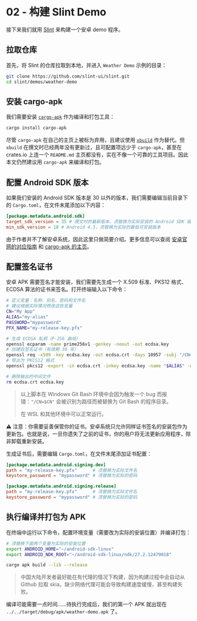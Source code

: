 # 02 - 构建 Slint Demo

接下来我们就用 [Slint](https://slint.dev/) 来构建一个安卓 demo 程序。

## 拉取仓库

首先，将 Slint 的仓库拉取到本地，并进入 `Weather Demo` 示例的目录：

``` Bash
git clone https://github.com/slint-ui/slint.git
cd slint/demos/weather-demo
```

## 安装 cargo-apk

我们需要安装 [`cargo-apk`](https://crates.io/crates/cargo-apk) 作为编译和打包工具：

``` Bash
cargo install cargo-apk
```

尽管 `cargo-apk` 在自己的主页上被标为弃用，且建议使用 [`xbuild`](https://crates.io/crates/xbuild) 作为替代。但 `xbuild` 在撰文时已经两年没有更新过，且可配置项远少于 `cargo-apk`，甚至在 crates.io 上连一个 `README.md` 主页都没有，实在不像一个可靠的工具项目。因此本文仍然建议用 `cargo-apk` 来编译和打包。

## 配置 Android SDK 版本

如果我们安装的 Android SDK 版本是 30 以外的版本，我们需要编辑当前目录下的 `Cargo.toml`，在文件末尾添加以下内容：

``` toml
[package.metadata.android.sdk]
target_sdk_version = 35 # 撰文时的最新版本，须替换为实际安装的 Android SDK 版本
min_sdk_version = 18 # Android 4.3，须替换为实际的最低可安装版本
```

由于作者并不了解安卓系统，因此这里只做简要介绍。更多信息可以查阅 [安卓官网的对应指南](https://developer.android.com/guide/topics/manifest/uses-sdk-element) 和 [cargo-apk 的主页](https://crates.io/crates/cargo-apk)。

## 配置签名证书

安卓 APK 需要签名才能安装，我们需要先生成一个 X.509 标准、PKS12 格式、ECDSA 算法的证书来签名。打开终端输入以下命令：

``` Bash
# 定义变量：名称、别名、密码和文件名
# 建议根据实际情况修改这些变量
CN="My App"
ALIAS="my-alias"
PASSWORD="mypassword"
PFX_NAME="my-release-key.pfx"

# 生成 ECDSA 私钥（P-256 曲线）
openssl ecparam -name prime256v1 -genkey -noout -out ecdsa.key
# 创建自签名证书（有效期 30 年）
openssl req -x509 -key ecdsa.key -out ecdsa.crt -days 10957 -subj "/CN=$CN"
# 导出为 PKCS12 格式
openssl pkcs12 -export -in ecdsa.crt -inkey ecdsa.key -name "$ALIAS" -out "$PFX_NAME" -password pass:"$PASSWORD"

# 删除输出的中间文件
rm ecdsa.crt ecdsa.key
```

> 以上脚本在 Windows Git Bash 环境中会因为触发一个 bug 而报错：`"/CN=$CN"` 会被识别为路径而被替换为 Git Bash 的程序目录。
>
> 在 WSL 和其他环境中可以正常运行。

⚠️ 注意：你需要妥善保管你的证书。安卓系统只允许同样证书签名的安装包作为更新包。也就是说，一旦你遗失了之前的证书，你的用户将无法更新应用程序，除非卸载重新安装。

生成证书后，需要编辑 `Cargo.toml`，在文件末尾添加证书配置：

``` toml
[package.metadata.android.signing.dev]
path = "my-release-key.pfx"      # 须替换为实际文件名
keystore_password = "mypassword" # 须替换为实际的密码

[package.metadata.android.signing.release]
path = "my-release-key.pfx"      # 须替换为实际文件名
keystore_password = "mypassword" # 须替换为实际的密码
```

## 执行编译并打包为 APK

在终端中运行以下命令，配置环境变量（需要改为实际的安装位置）并编译打包：

``` Bash
# 须替换下面两个变量为实际的安装位置
export ANDROID_HOME="~/android-sdk-linux"
export ANDROID_NDK_ROOT="~/android-sdk-linux/ndk/27.2.12479018"

cargo apk build --lib --release
```

> 中国大陆开发者最好能在有代理的情况下构建，因为构建过程中会自动从 Github 拉取 skia。缺少网络代理可能会导致构建速度缓慢，甚至构建失败。

编译可能需要一点时间……待执行完成后，我们的第一个 APK 就出现在 `../../target/debug/apk/weather-demo.apk` 了。
